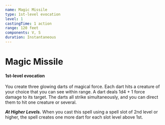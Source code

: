 ```yaml
---
name: Magic Missile
type: 1st-level evocation
level: 1
castingTime: 1 action
range: 120 feet
components: V, S
duration: Instantaneous
---
```


# Magic Missile

#### 1st-level evocation

You create three glowing darts of magical force. Each dart hits a creature of your choice that you can see within range. A dart deals 1d4 + 1 force damage to its target. The darts all strike simultaneously, and you can direct them to hit one creature or several.

_**At Higher Levels.**_ When you cast this spell using a spell slot of 2nd level or higher, the spell creates one more dart for each slot level above 1st.
